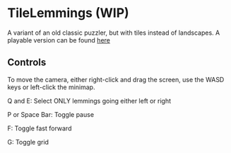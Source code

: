 # TileLemmings (WIP)
A variant of an old classic puzzler, but with tiles instead of landscapes.
A playable version can be found [here](https://mikauschekzen.github.io/games/tilelemmings/index.html)

## Controls
To move the camera, either right-click and drag the screen, use the WASD keys or left-click the minimap.

Q and E: Select ONLY lemmings going either left or right

P or Space Bar: Toggle pause

F: Toggle fast forward

G: Toggle grid
